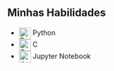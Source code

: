 <section>
    <h2>Minhas Habilidades</h2>
    <ul>
        <li>
            <img src="https://upload.wikimedia.org/wikipedia/commons/c/c3/Python-logo-notext.svg" alt="Python" style="width: 24px; vertical-align: middle;"> Python
        </li>
        <li>
            <img src=" https://www.google.com/search?q=linguagem+C+programa%C3%A7%C3%A3o+icone&sca_esv=285bad7552b7fb10&udm=2&biw=1600&bih=732&sxsrf=ADLYWIIil-N6-88SFZ9QBMZ3_AHoBx1mTg%3A1729130648000&ei=l3AQZ-XWPOHL1sQPz5yNIA&ved=0ahUKEwil_qzQqZSJAxXhpZUCHU9OAwQQ4dUDCBA&uact=5&oq=linguagem+C+programa%C3%A7%C3%A3o+icone&gs_lp=Egxnd3Mtd2l6LXNlcnAiH2xpbmd1YWdlbSBDIHByb2dyYW1hw6fDo28gaWNvbmVIiAhQzQJY8QZwAXgAkAEAmAFyoAGJBaoBAzAuNrgBA8gBAPgBAZgCAqACccICBRAAGIAEwgIGEAAYCBgewgIHEAAYgAQYGMICBBAAGB6YAwCIBgGSBwMxLjGgB4QF&sclient=gws-wiz-serp#vhid=xLSx_G14rn63TM&vssid=mosaic" alt="C" style="width: 24px; vertical-align: middle;"> C
        </li>
        <li>
            <img src="https://jupyter.org/assets/main-logo.svg" alt="Jupyter Notebook" style="width: 24px; vertical-align: middle;"> Jupyter Notebook
        </li>
    </ul>
</section>

